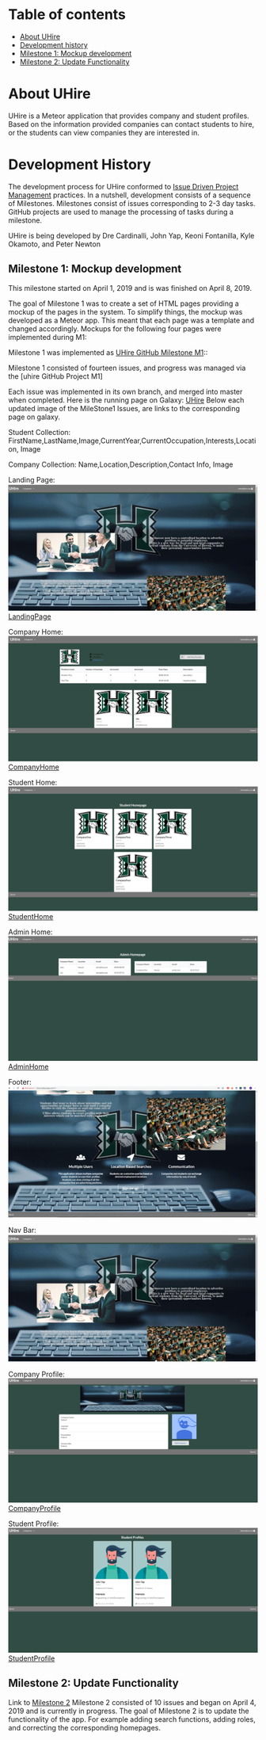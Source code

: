 # Table of contents

* [About UHire](#about-uhire)
* [Development history](#development-history)
* [Milestone 1: Mockup development](#milestone-1-mockup-development)
* [Milestone 2: Update Functionality](#update-functionality)

# About UHire

UHire is a Meteor application that provides company and student profiles. Based on the information provided companies can contact students to hire, or the students can view companies they are interested in. 

# Development History 

The development process for UHire conformed to [Issue Driven Project Management](http://courses.ics.hawaii.edu/ics314f16/modules/project-management/) practices. In a nutshell, development consists of a sequence of Milestones. Milestones consist of issues corresponding to 2-3 day tasks. GitHub projects are used to manage the processing of tasks during a milestone.  

UHire is being developed by 	Dre Cardinalli, John Yap, Keoni Fontanilla, Kyle Okamoto, and Peter Newton


## Milestone 1: Mockup development

This milestone started on April 1, 2019 and is was finished on April 8, 2019.

The goal of Milestone 1 was to create a set of HTML pages providing a mockup of the pages in the system. To simplify things, the mockup was developed as a Meteor app. This meant that each page was a template and changed accordingly.
Mockups for the following four pages were implemented during M1:

Milestone 1 was implemented as [UHire GitHub Milestone M1](https://github.com/uhire/uhire-app/milestone/1)::

Milestone 1 consisted of fourteen issues, and progress was managed via the [uhire GitHub Project M1]

Each issue was implemented in its own branch, and merged into master when completed.
Here is the running page on Galaxy: [UHire](http://uhire.meteorapp.com/#/)
Below each updated image of the MileStone1 Issues, are links to the corresponding page on galaxy.

Student Collection:
FirstName,LastName,Image,CurrentYear,CurrentOccupation,Interests,Location, Image

Company Collection:
Name,Location,Description,Contact Info, Image

Landing Page:
<img src="/images/LandingPage.png">
[LandingPage](http://uhire.meteorapp.com/#/)

Company Home:
<img src="/images/CompanyHome.png">
[CompanyHome](http://uhire.meteorapp.com/#/cohome)

Student Home:
<img src="/images/StudentHome.png">
[StudentHome](http://uhire.meteorapp.com/#/studentHome)

Admin Home:
<img src="/images/AdminHome.png">
[AdminHome](http://uhire.meteorapp.com/#/admin)

Footer:
<img src="/images/Footer1.png">

Nav Bar:
<img src="/images/LandingPage.png">

Company Profile:
<img src="/images/Company Profile.png">
[CompanyProfile](http://uhire.meteorapp.com/#/list)

Student Profile:
<img src="/images/StudentProfile.png">
[StudentProfile](http://uhire.meteorapp.com/#/sprofile)

## Milestone 2: Update Functionality
Link to [Milestone 2](https://github.com/uhire/uhire-app/milestone/2)
Milestone 2 consisted of 10 issues and began on April 4, 2019 and is currently in progress.
The goal of Milestone 2 is to update the functionality of the app. For example adding search functions, adding roles, and correcting the corresponding homepages.








